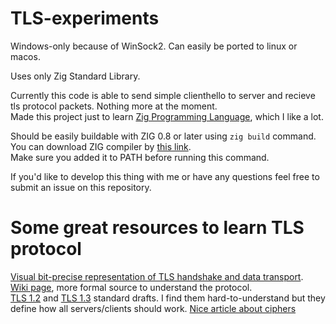 #  TLS-experiments
Windows-only because of WinSock2. Can  easily be ported to linux or macos.

Uses only Zig Standard Library.

Currently this code is able to send simple clienthello to server and recieve tls protocol packets. Nothing more at the moment.\
Made this project just to learn [Zig Programming Language](https://ziglang.org/), which I like a lot.

Should be easily buildable with ZIG 0.8 or later using `zig build` command.\
You can download ZIG compiler by [this link](https://ziglang.org/download/).\
Make sure you added it to PATH before running this command.

If you'd like to develop this thing with me or have any questions feel free to submit an issue on this repository.

# Some great resources to learn TLS protocol
[Visual bit-precise representation of TLS handshake and data transport](https://tls.ulfheim.net/).\
[Wiki page](https://en.wikipedia.org/wiki/Transport_Layer_Security), more formal source to understand the protocol.\
[TLS 1.2](https://www.rfc-editor.org/rfc/rfc5246.html) and [TLS 1.3](https://www.rfc-editor.org/rfc/rfc8446.html) standard drafts. I find them hard-to-understand but they define how all servers/clients should work.
[Nice article about ciphers](https://comodosslstore.com/resources/ssl-cipher-suites-ultimate-guide/)
